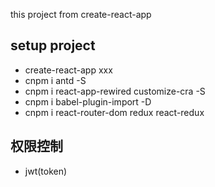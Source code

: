 this project from create-react-app
## setup project
- create-react-app xxx
- cnpm i antd -S
- cnpm i react-app-rewired customize-cra -S
- cnpm i babel-plugin-import -D
- cnpm i react-router-dom redux react-redux


## 权限控制
- jwt(token)